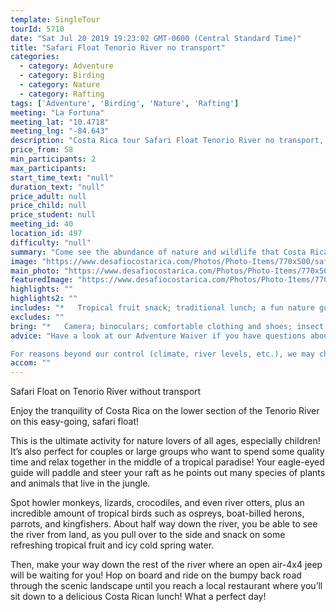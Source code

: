 ```yaml
---
template: SingleTour
tourId: 5710
date: "Sat Jul 20 2019 19:23:02 GMT-0600 (Central Standard Time)"
title: "Safari Float Tenorio River no transport"
categories: 
  - category: Adventure
  - category: Birding
  - category: Nature
  - category: Rafting
tags: ['Adventure', 'Birding', 'Nature', 'Rafting']
meeting: "La Fortuna"
meeting_lat: "10.4718"
meeting_lng: "-84.643"
description: "Costa Rica tour Safari Float Tenorio River no transport, id 5710"
price_from: 58
min_participants: 2
max_participants: 
start_time_text: "null"
duration_text: "null"
price_adult: null
price_child: null
price_student: null
meeting_id: 40
location_id: 497
difficulty: "null"
summary: "Come see the abundance of nature and wildlife that Costa Rica has to offer! The Safari Float consists of a two-hour float down the Tenorio River and is the perfect activity for nature lovers of all ages – children love this tour ! As you float down the river, your naturalist guide will paddle and steer your boat, while pointing out all of the exotic wildlife- birds, insects, vegetation and even monkeys and crocodiles! A..."
image: "https://www.desafiocostarica.com/Photos/Photo-Items/770x500/safari-float-on-the-tenorio-river-without-transportation-1430069231.jpg"
main_photo: "https://www.desafiocostarica.com/Photos/Photo-Items/770x500/safari-float-on-the-tenorio-river-without-transportation-1430069231.jpg"
featuredImage: "https://www.desafiocostarica.com/Photos/Photo-Items/770x500/safari-float-on-the-tenorio-river-without-transportation-1430069231.jpg"
highlights: ""
highlights2: ""
includes: "*   Tropical fruit snack; traditional lunch; a fun nature guide"
excludes: ""
bring: "*   Camera; binoculars; comfortable clothing and shoes; insect repellent; sunscreen; a little extra spending money in case you want to buy some beers or souvenirs; a big smile!"
advice: "Have a look at our Adventure Waiver if you have questions about our Costa Rica adventure tour policies.

For reasons beyond our control (climate, river levels, etc.), we may change to a more-suitable tour with an equal or similar adventure-appeal or offer other tour options so you don't miss out on a fun day in Costa Rica. We reserve the right to cancel a trip due to unfavorable conditions & will only run a tour according to our policies. Full refund is given if (on rare occasion) no tour is run. This adventure involves some inherent risk and physical exertion, so you must be in good physical condition!"
accom: ""
---
```

Safari Float on Tenorio River without transport

Enjoy the tranquility of Costa Rica on the lower section of the Tenorio River on this easy-going, safari float!

This is the ultimate activity for nature lovers of all ages, especially children! It’s also perfect for couples or large groups who want to spend some quality time and relax together in the middle of a tropical paradise! Your eagle-eyed guide will paddle and steer your raft as he points out many species of plants and animals that live in the jungle.

Spot howler monkeys, lizards, crocodiles, and even river otters, plus an incredible amount of tropical birds such as ospreys, boat-billed herons, parrots, and kingfishers. About half way down the river, you be able to see the river from land, as you pull over to the side and snack on some refreshing tropical fruit and icy cold spring water.

Then, make your way down the rest of the river where an open air-4x4 jeep will be waiting for you! Hop on board and ride on the bumpy back road through the scenic landscape until you reach a local restaurant where you’ll sit down to a delicious Costa Rican lunch! What a perfect day!